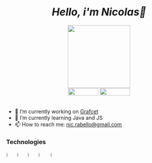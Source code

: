 <h1 align="center"><i>Hello, i'm Nicolas👋</i></h1>

<div id="header" align="center">
  <img src="https://media.giphy.com/media/Oj25fisQ3zhukVWY96/giphy.gif" width="170"/> 
</div>
<div id="badges" align="center">
  <a href="https://www.instagram.com/nicolas_rabellop/"><img src=https://img.shields.io/badge/Instagram-red?logo=instagram&logoColor=white width="82" height="21px"></a>
  <a href="https://www.linkedin.com/in/nicolas-rabello-3385a8231"><img src=https://img.shields.io/badge/Linkedin-blue?logo=linkedIn&logoColor=white width="82" height="21px"></a>
</div>

<br>
<!--
<img src="https://github-readme-stats.vercel.app/api/top-langs/?username=NRabello&layout=compact">
-->

- 🔭 I’m currently working on <a href="https://grafcet.com.br/">Grafcet</a> <br>
- 🌱 I’m currently learning Java and JS <br>
- 📫 How to reach me: nic.rabello@gmail.com <br>


<div>
<h3>Technologies</h3>
<img src="https://cdn.jsdelivr.net/gh/devicons/devicon@latest/icons/java/java-original.svg" width="5%"/> <img src="https://cdn.jsdelivr.net/gh/devicons/devicon/icons/csharp/csharp-original.svg" width="5%"/> <img src="https://cdn.jsdelivr.net/gh/devicons/devicon@latest/icons/react/react-original.svg" width="5%"/> <img src="https://cdn.jsdelivr.net/gh/devicons/devicon/icons/mysql/mysql-original-wordmark.svg" width="5%" />  &zwnj; <img src="https://cdn.jsdelivr.net/gh/devicons/devicon@latest/icons/microsoftsqlserver/microsoftsqlserver-plain-wordmark.svg" width="5%"/>

         
          
</div>


